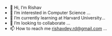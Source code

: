 - 👋 Hi, I’m Rishav
- 👀 I’m interested in Computer Science ...
- 🌱 I’m currently learning at Harvard University...
- 💞️ I’m looking to collaborate ...
- 📫 How to reach me rishavdey.rd@gmail.com ...

<!---
Rishav365/Rishav365 is a ✨ special ✨ repository because its `README.md` (this file) appears on your GitHub profile.
You can click the Preview link to take a look at your changes.
--->
